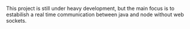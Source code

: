 This project is still under heavy development, but the main focus is to estabilish a real time communication between java and node without web sockets.
